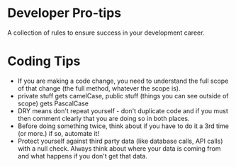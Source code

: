 # Developer Pro-tips
A collection of rules to ensure success in your development career.

# Coding Tips
- If you are making a code change, you need to understand the full scope of that change (the full method, whatever the scope is).
- private stuff gets camelCase, public stuff (things you can see outside of scope) gets PascalCase
- DRY means don't repeat yourself - don't duplicate code and if you must then comment clearly that you are doing so in both places.
- Before doing something twice, think about if you have to do it a 3rd time (or more.) if so, automate it!
- Protect yourself against third party data (like database calls, API calls) with a null check. Always think about where your data is coming from and what happens if you don't get that data.
